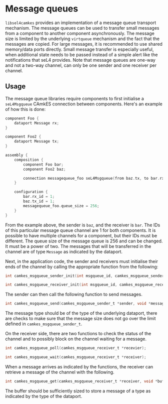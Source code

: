 <!--
     Copyright 2021, Data61, CSIRO (ABN 41 687 119 230)

     SPDX-License-Identifier: CC-BY-SA-4.0
-->

# Message queues

`libsel4camkes` provides an implementation of a message queue transport
mechanism. The message queues can be used to transfer small messages from a
component to another component asynchronously. The message size is limited by
the underlying `virtqueue` mechanism and the fact that the messages are copied.
For large messages, it is recommended to use shared memory/data ports directly.
Small message transfer is especially useful, when additional state needs to be
passed instead of a simple alert like the notifications that seL4 provides. Note
that message queues are one-way and not a two-way channel, can only be one
sender and one receiver per channel.

## Usage

The message queue libraries require components to first initialise a
`seL4Msgqueue` CAmkES connection between components. Here's an example of how
this is done:

```c
component Foo {
    dataport Message rx;
}

component Foo2 {
    dataport Message tx;
}

assembly {
    composition {
        component Foo bar;
        component Foo2 baz;

        connection messagequeue_foo seL4Msgqueue(from baz.tx, to bar.rx);
    }

    configuration {
        bar.rx_id = 1;
        baz.tx_id = 1;
        messagequeue_foo.queue_size = 256;
    }
}
```

From the example above, the sender is `baz`, and the receiver is `bar`. The IDs
of this particular message queue channel are 1 for both components. It is
possible to have multiple channels for a component, but their IDs must be
different. The queue size of the message queue is 256 and can be changed. It
must be a power of two. The messages that will be transferred in the channel are
of type `Message` as indicated by the dataport.

Next, in the application code, the sender and receivers must initialise their
ends of the channel by calling the appropriate function from the following:

```c
int camkes_msgqueue_sender_init(int msgqueue_id, camkes_msgqueue_sender_t *sender);

int camkes_msgqueue_receiver_init(int msgqueue_id, camkes_msgqueue_receiver_t *receiver);
```

The sender can then call the following function to send messages.

```c
int camkes_msgqueue_send(camkes_msgqueue_sender_t *sender, void *message, size_t message_size);
```

The message type should be of the type of the underlying dataport, there are
checks to make sure that the message size does not go over the limit defined in
`camkes_msgqueue_sender_t`.

On the receiver side, there are two functions to check the status of the channel
and to possibly block on the channel waiting for a message.

```c
int camkes_msgqueue_poll(camkes_msgqueue_receiver_t *recevier);

int camkes_msgqueue_wait(camkes_msgqueue_receiver_t *receiver);
```

When a message arrives as indicated by the functions, the receiver can retrieve
a message of the channel with the following.

```c
int camkes_msgqueue_get(camkes_msgqueue_receiver_t *receiver, void *buffer, size_t buffer_size);
```

The buffer should be sufficiently sized to store a message of a type as
indicated by the type of the dataport.
